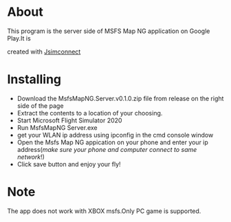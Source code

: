 

# About

This program is the server side of MSFS Map NG application on Google Play.It is 

created with [Jsimconnect](https://github.com/mharj/jsimconnect)





# Installing

- Download the MsfsMapNG.Server.v0.1.0.zip file from release on the right side of the page
- Extract the contents to a location of your choosing.
- Start Microsoft Flight Simulator 2020
- Run MsfsMapNG Server.exe
- get your WLAN ip address using ipconfig in the cmd console window
- Open the Msfs Map NG appication on your phone and enter your ip address(*make sure your phone and computer connect to same network*!)
-  Click save button and enjoy your fly!

# Note

The app does not work with XBOX msfs.Only  PC game is supported.
